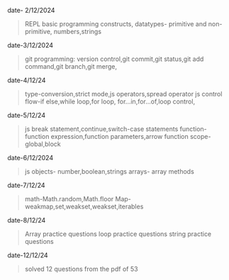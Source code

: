 date- 2/12/2024

>REPL basic programming constructs, datatypes- primitive and non-primitive, numbers,strings

date-3/12/2024

>git programming: version control,git commit,git status,git add command,git branch,git merge,

date-4/12/24

>type-conversion,strict mode,js operators,spread operator
>js control flow-if else,while loop,for loop, for...in,for...of,loop control,

date-5/12/24

> js break statement,continue,switch-case statements
>function- function expression,function parameters,arrow function
>scope- global,block

date-6/12/2024

> js objects- number,boolean,strings
> arrays- array methods

date-7/12/24

>math-Math.random,Math.floor
>Map-weakmap,set,weakset,weakset,iterables

date-8/12/24

>Array practice questions
>loop practice questions
>string practice questions

date-12/12/24

>solved 12 questions from the pdf of 53




